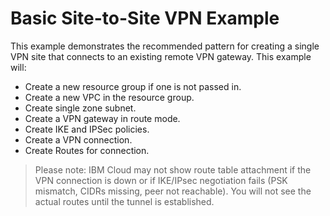 
# Basic Site-to-Site VPN Example

This example demonstrates the recommended pattern for creating a single VPN site
that connects to an existing remote VPN gateway. This example will:

- Create a new resource group if one is not passed in.
- Create a new VPC in the resource group.
- Create single zone subnet.
- Create a VPN gateway in route mode.
- Create IKE and IPSec policies.
- Create a VPN connection.
- Create Routes for connection.

> Please note:
IBM Cloud may not show route table attachment if the VPN connection is down or if IKE/IPsec negotiation fails (PSK mismatch, CIDRs missing, peer not reachable). You will not see the actual routes until the tunnel is established.
